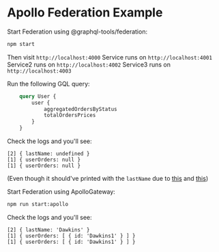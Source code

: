 # Apollo Federation Example

Start Federation using @graphql-tools/federation:

```bash
npm start
```

Then visit `http://localhost:4000`
Service runs on `http://localhost:4001`
Service2 runs on `http://localhost:4002`
Service3 runs on `http://localhost:4003`

Run the following GQL query:
```graphql
    query User {
        user {
            aggregatedOrdersByStatus
            totalOrdersPrices
        }
    }
```

Check the logs and you'll see:
```
[2] { lastName: undefined }
[1] { userOrders: null }
[1] { userOrders: null }
```

(Even though it should've printed with the `lastName` due to [this](https://github.com/adijesori/apollo-federation/blob/1971c917a5847a59c24ccc9a5046ef55ece4791b/service3/server.js#L25) and [this](https://github.com/adijesori/apollo-federation/blob/1971c917a5847a59c24ccc9a5046ef55ece4791b/service3/server.js#L18))

Start Federation using ApolloGateway:

```bash
npm run start:apollo
```

Check the logs and you'll see:
```
[2] { lastName: 'Dawkins' }
[1] { userOrders: [ { id: 'Dawkins1' } ] }
[1] { userOrders: [ { id: 'Dawkins1' } ] }
``` 
